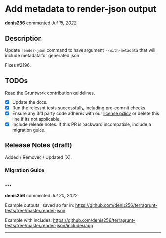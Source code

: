 # Add metadata to render-json output

**denis256** commented *Jul 15, 2022*

<!-- Prepend '[WIP]' to the title if this PR is still a work-in-progress. Remove it when it is ready for review! -->

## Description

Update `render-json` command to have argument `--with-metadata` that will include metadata for generated json

Fixes #2196.

<!-- Description of the changes introduced by this PR. -->

## TODOs

Read the [Gruntwork contribution guidelines](https://gruntwork.notion.site/Gruntwork-Coding-Methodology-02fdcd6e4b004e818553684760bf691e).

- [x] Update the docs.
- [x] Run the relevant tests successfully, including pre-commit checks.
- [x] Ensure any 3rd party code adheres with our [license policy](https://www.notion.so/gruntwork/Gruntwork-licenses-and-open-source-usage-policy-f7dece1f780341c7b69c1763f22b1378) or delete this line if its not applicable.
- [x] Include release notes. If this PR is backward incompatible, include a migration guide.

## Release Notes (draft)

<!-- One-line description of the PR that can be included in the final release notes. -->
Added / Removed / Updated [X].

### Migration Guide

<!-- Important: If you made any backward incompatible changes, then you must write a migration guide! -->


<br />
***


**denis256** commented *Jul 20, 2022*

Example outputs I saved so far in: https://github.com/denis256/terragrunt-tests/tree/master/render-json

Example with includes: https://github.com/denis256/terragrunt-tests/tree/master/render-json/includes/app


***


